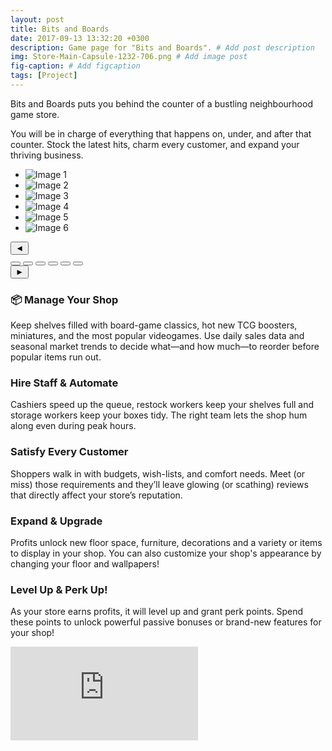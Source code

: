 ```yaml
---
layout: post
title: Bits and Boards
date: 2017-09-13 13:32:20 +0300
description: Game page for "Bits and Boards". # Add post description
img: Store-Main-Capsule-1232-706.png # Add image post
fig-caption: # Add figcaption
tags: [Project]
---
```


Bits and Boards puts you behind the counter of a bustling neighbourhood game store.  

You will be in charge of everything that happens on, under, and after that counter. Stock the latest hits, charm every customer, and expand your thriving business.

<ul class="carousel">
  <li><img src="{{site.baseurl}}/assets/img/shot1.png" alt="Image 1"></li>
  <li><img src="{{site.baseurl}}/assets/img/shot8.png" alt="Image 2"></li>
  <li><img src="{{site.baseurl}}/assets/img/shot10.png" alt="Image 3"></li>
  <li><img src="{{site.baseurl}}/assets/img/shot3.png" alt="Image 4"></li>
  <li><img src="{{site.baseurl}}/assets/img/shot9.png" alt="Image 5"></li>
  <li><img src="{{site.baseurl}}/assets/img/shot2.png" alt="Image 6"></li>
</ul>

<div class="carousel-ui">
  <button class="arrow prev" aria-label="Previous">◄</button>
  <div class="dots">
    <button aria-label="Slide 1" data-slide="0"></button>
    <button aria-label="Slide 2" data-slide="1"></button>
    <button aria-label="Slide 3" data-slide="2"></button>
    <button aria-label="Slide 4" data-slide="3"></button>
    <button aria-label="Slide 5" data-slide="4"></button>
    <button aria-label="Slide 6" data-slide="5"></button>
  </div>
  <button class="arrow next" aria-label="Next">►</button>
</div>

### :package: Manage Your Shop  
Keep shelves filled with board-game classics, hot new TCG boosters, miniatures, and the most popular videogames. Use daily sales data and seasonal market trends to decide what—and how much—to reorder before popular items run out.


### Hire Staff & Automate  
Cashiers speed up the queue, restock workers keep your shelves full and storage workers keep your boxes tidy. The right team lets the shop hum along even during peak hours.


### Satisfy Every Customer  
Shoppers walk in with budgets, wish-lists, and comfort needs. Meet (or miss) those requirements and they’ll leave glowing (or scathing) reviews that directly affect your store’s reputation.


### Expand & Upgrade  
Profits unlock new floor space, furniture, decorations and a variety or items to display in your shop. You can also customize your shop's appearance by changing your floor and wallpapers!


### Level Up & Perk Up!
As your store earns profits, it will level up and grant perk points. Spend these points to unlock powerful passive bonuses or brand-new features for your shop!

<div class="embed-responsive">
  <iframe src="https://store.steampowered.com/widget/3484190/" frameborder="0"></iframe>
</div>
